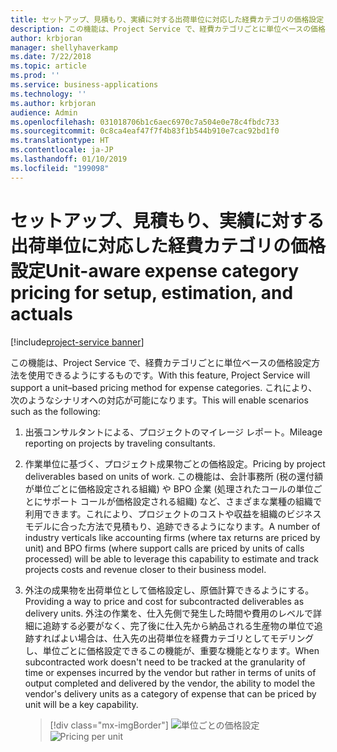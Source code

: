 ```yaml
---
title: セットアップ、見積もり、実績に対する出荷単位に対応した経費カテゴリの価格設定
description: この機能は、Project Service で、経費カテゴリごとに単位ベースの価格設定方法を使用できるようにするものです。
author: krbjoran
manager: shellyhaverkamp
ms.date: 7/22/2018
ms.topic: article
ms.prod: ''
ms.service: business-applications
ms.technology: ''
ms.author: krbjoran
audience: Admin
ms.openlocfilehash: 031018706b1c6aec6970c7a504e0e78c4fbdc733
ms.sourcegitcommit: 0c8ca4eaf47f7f4b83f1b544b910e7cac92bd1f0
ms.translationtype: HT
ms.contentlocale: ja-JP
ms.lasthandoff: 01/10/2019
ms.locfileid: "199098"
---
```

#  <a name="unit-aware-expense-category-pricing-for-setup-estimation-and-actuals"></a><span data-ttu-id="4f5ac-103">セットアップ、見積もり、実績に対する出荷単位に対応した経費カテゴリの価格設定</span><span class="sxs-lookup"><span data-stu-id="4f5ac-103">Unit-aware expense category pricing for setup, estimation, and actuals</span></span> 

[!include[project-service banner](../../../includes/project-service.md)]




<span data-ttu-id="4f5ac-104">この機能は、Project Service で、経費カテゴリごとに単位ベースの価格設定方法を使用できるようにするものです。</span><span class="sxs-lookup"><span data-stu-id="4f5ac-104">With this feature, Project Service will support a unit–based pricing method for expense categories.</span></span> <span data-ttu-id="4f5ac-105">これにより、次のようなシナリオへの対応が可能になります。</span><span class="sxs-lookup"><span data-stu-id="4f5ac-105">This will enable scenarios such as the following:</span></span>

1.  <span data-ttu-id="4f5ac-106">出張コンサルタントによる、プロジェクトのマイレージ レポート。</span><span class="sxs-lookup"><span data-stu-id="4f5ac-106">Mileage reporting on projects by traveling consultants.</span></span>

2.  <span data-ttu-id="4f5ac-107">作業単位に基づく、プロジェクト成果物ごとの価格設定。</span><span class="sxs-lookup"><span data-stu-id="4f5ac-107">Pricing by project deliverables based on units of work.</span></span> <span data-ttu-id="4f5ac-108">この機能は、会計事務所 (税の還付額が単位ごとに価格設定される組織) や BPO 企業 (処理されたコールの単位ごとにサポート コールが価格設定される組織) など、さまざまな業種の組織で利用できます。これにより、プロジェクトのコストや収益を組織のビジネス モデルに合った方法で見積もり、追跡できるようになります。</span><span class="sxs-lookup"><span data-stu-id="4f5ac-108">A number of industry verticals like accounting firms (where tax returns are priced by unit) and BPO firms (where support calls are priced by units of calls processed) will be able to leverage this capability to estimate and track projects costs and revenue closer to their business model.</span></span>

3.  <span data-ttu-id="4f5ac-109">外注の成果物を出荷単位として価格設定し、原価計算できるようにする。</span><span class="sxs-lookup"><span data-stu-id="4f5ac-109">Providing a way to price and cost for subcontracted deliverables as delivery units.</span></span> <span data-ttu-id="4f5ac-110">外注の作業を、仕入先側で発生した時間や費用のレベルで詳細に追跡する必要がなく、完了後に仕入先から納品される生産物の単位で追跡すればよい場合は、仕入先の出荷単位を経費カテゴリとしてモデリングし、単位ごとに価格設定できるこの機能が、重要な機能となります。</span><span class="sxs-lookup"><span data-stu-id="4f5ac-110">When subcontracted work doesn't need to be tracked at the granularity of time or expenses incurred by the vendor but rather in terms of units of output completed and delivered by the vendor, the ability to model the vendor's delivery units as a category of expense that can be priced by unit will be a key capability.</span></span>

    > [!div class="mx-imgBorder"]
    > <span data-ttu-id="4f5ac-111">![単位ごとの価格設定](media/unit-aware-expense-category-pricing-setup-estimation-actuals-1.png "単位ごとの価格設定")</span><span class="sxs-lookup"><span data-stu-id="4f5ac-111">![Pricing per unit](media/unit-aware-expense-category-pricing-setup-estimation-actuals-1.png "Pricing per unit")</span></span>
    
<!-- Picture 4 -->

